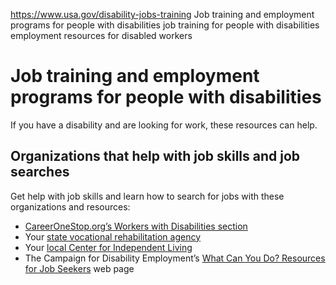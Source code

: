 

https://www.usa.gov/disability-jobs-training
Job training and employment programs for people with disabilities
job training for people with disabilities
employment resources for disabled workers

Job training and employment programs for people with disabilities
=================================================================

If you have a disability and are looking for work, these resources can help.

**Organizations that help with job skills and job searches**
------------------------------------------------------------

Get help with job skills and learn how to search for jobs with these organizations and resources:

* [CareerOneStop.org’s Workers with Disabilities section](https://www.careeronestop.org/ResourcesFor/WorkersWithDisabilities/workers-with-disabilities.aspx)
* Your
  [state vocational rehabilitation agency](https://askearn.org/page/state-vocational-rehabilitation-agencies)
* Your
  [local Center for Independent Living](https://acl.gov/programs/centers-independent-living/list-cils-and-spils)
* The Campaign for Disability Employment’s
  [What Can You Do? Resources for Job Seekers](https://www.whatcanyoudocampaign.org/where-to-learn-more/resources-for-job-seekers-and-employees/)
  web page

